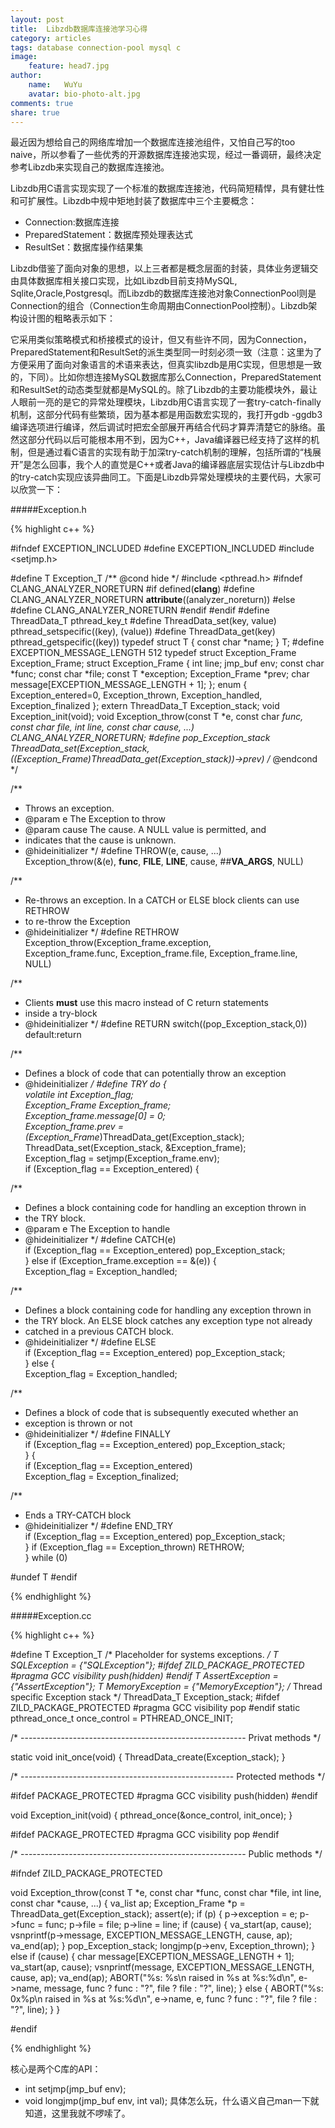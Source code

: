 ```yaml
---
layout: post
title:  Libzdb数据库连接池学习心得
category: articles
tags: database connection-pool mysql c
image:
    feature: head7.jpg
author:
    name:   WuYu
    avatar: bio-photo-alt.jpg
comments: true
share: true
---
```


最近因为想给自己的网络库增加一个数据库连接池组件，又怕自己写的too naive，所以参看了一些优秀的开源数据库连接池实现，经过一番调研，最终决定参考Libzdb来实现自己的数据库连接池。

Libzdb用C语言实现实现了一个标准的数据库连接池，代码简短精悍，具有健壮性和可扩展性。Libzdb中规中矩地封装了数据库中三个主要概念：

- Connection:数据库连接
- PreparedStatement：数据库预处理表达式
- ResultSet：数据库操作结果集

Libzdb借鉴了面向对象的思想，以上三者都是概念层面的封装，具体业务逻辑交由具体数据库相关接口实现，比如Libzdb目前支持MySQL, Sqlite,Oracle,Postgresql。而Libzdb的数据库连接池对象ConnectionPool则是Connection的组合（Connection生命周期由ConnectionPool控制）。Libzdb架构设计图的粗略表示如下：

它采用类似策略模式和桥接模式的设计，但又有些许不同，因为Connection，PreparedStatement和ResultSet的派生类型同一时刻必须一致（注意：这里为了方便采用了面向对象语言的术语来表达，但真实libzdb是用C实现，但思想是一致的，下同）。比如你想连接MySQL数据库那么Connection，PreparedStatement和ResultSet的动态类型就都是MySQL的。除了Libzdb的主要功能模块外，最让人眼前一亮的是它的异常处理模块，Libzdb用C语言实现了一套try-catch-finally机制，这部分代码有些繁琐，因为基本都是用函数宏实现的，我打开gdb -ggdb3编译选项进行编译，然后调试时把宏全部展开再结合代码才算弄清楚它的脉络。虽然这部分代码以后可能根本用不到，因为C++，Java编译器已经支持了这样的机制，但是通过看C语言的实现有助于加深try-catch机制的理解，包括所谓的“栈展开”是怎么回事，我个人的直觉是C++或者Java的编译器底层实现估计与Libzdb中的try-catch实现应该异曲同工。下面是Libzdb异常处理模块的主要代码，大家可以欣赏一下：

#####Exception.h

{% highlight c++ %}

#ifndef EXCEPTION_INCLUDED
#define EXCEPTION_INCLUDED
#include <setjmp.h>

#define T Exception_T
/** @cond hide */
#include <pthread.h>
#ifndef CLANG_ANALYZER_NORETURN
#if defined(__clang__)
#define CLANG_ANALYZER_NORETURN __attribute__((analyzer_noreturn))
#else
#define CLANG_ANALYZER_NORETURN
#endif
#endif
#define ThreadData_T pthread_key_t
#define ThreadData_set(key, value) pthread_setspecific((key), (value))
#define ThreadData_get(key) pthread_getspecific((key))
typedef struct T {
        const char *name;
} T;
#define EXCEPTION_MESSAGE_LENGTH 512
typedef struct Exception_Frame Exception_Frame;
struct Exception_Frame {
	int line;
	jmp_buf env;
        const char *func;
	const char *file;
	const T *exception;
	Exception_Frame *prev;
        char message[EXCEPTION_MESSAGE_LENGTH + 1];
};
enum { Exception_entered=0, Exception_thrown, Exception_handled, Exception_finalized };
extern ThreadData_T Exception_stack;
void Exception_init(void);
void Exception_throw(const T *e, const char *func, const char *file, int line, const char *cause, ...) CLANG_ANALYZER_NORETURN;
#define pop_Exception_stack ThreadData_set(Exception_stack, ((Exception_Frame*)ThreadData_get(Exception_stack))->prev)
/** @endcond */


/**
 * Throws an exception.
 * @param e The Exception to throw
 * @param cause The cause. A NULL value is permitted, and
 * indicates that the cause is unknown.
 * @hideinitializer
 */
#define THROW(e, cause, ...) \
        Exception_throw(&(e), __func__, __FILE__, __LINE__, cause, ##__VA_ARGS__, NULL)


/**
 * Re-throws an exception. In a CATCH or ELSE block clients can use RETHROW
 * to re-throw the Exception
 * @hideinitializer
 */
#define RETHROW Exception_throw(Exception_frame.exception, \
        Exception_frame.func, Exception_frame.file, Exception_frame.line, NULL)


/**
 * Clients <b>must</b> use this macro instead of C return statements
 * inside a try-block
 * @hideinitializer
 */
#define RETURN switch((pop_Exception_stack,0)) default:return


/**
 * Defines a block of code that can potentially throw an exception
 * @hideinitializer
 */
#define TRY do { \
	volatile int Exception_flag; \
        Exception_Frame Exception_frame; \
        Exception_frame.message[0] = 0; \
        Exception_frame.prev = (Exception_Frame*)ThreadData_get(Exception_stack); \
        ThreadData_set(Exception_stack, &Exception_frame); \
        Exception_flag = setjmp(Exception_frame.env); \
        if (Exception_flag == Exception_entered) {


/**
 * Defines a block containing code for handling an exception thrown in
 * the TRY block.
 * @param e The Exception to handle
 * @hideinitializer
 */
#define CATCH(e) \
                if (Exception_flag == Exception_entered) pop_Exception_stack; \
        } else if (Exception_frame.exception == &(e)) { \
                Exception_flag = Exception_handled;


/**
 * Defines a block containing code for handling any exception thrown in
 * the TRY block. An ELSE block catches any exception type not already
 * catched in a previous CATCH block.
 * @hideinitializer
 */
#define ELSE \
                if (Exception_flag == Exception_entered) pop_Exception_stack; \
        } else { \
                Exception_flag = Exception_handled;


/**
 * Defines a block of code that is subsequently executed whether an
 * exception is thrown or not
 * @hideinitializer
 */
#define FINALLY \
                if (Exception_flag == Exception_entered) pop_Exception_stack; \
        } { \
                if (Exception_flag == Exception_entered) \
                        Exception_flag = Exception_finalized;


/**
 * Ends a TRY-CATCH block
 * @hideinitializer
 */
#define END_TRY \
                if (Exception_flag == Exception_entered) pop_Exception_stack; \
        } if (Exception_flag == Exception_thrown) RETHROW; \
        } while (0)


#undef T
#endif

{% endhighlight %}


#####Exception.cc

{% highlight c++ %}

#define T Exception_T
/* Placeholder for systems exceptions. */
T SQLException = {"SQLException"};
#ifdef ZILD_PACKAGE_PROTECTED
#pragma GCC visibility push(hidden)
#endif
T AssertException = {"AssertException"};
T MemoryException = {"MemoryException"};
/* Thread specific Exception stack */
ThreadData_T Exception_stack;
#ifdef ZILD_PACKAGE_PROTECTED
#pragma GCC visibility pop
#endif
static pthread_once_t once_control = PTHREAD_ONCE_INIT;


/* -------------------------------------------------------- Privat methods */


static void init_once(void) { ThreadData_create(Exception_stack); }


/* ----------------------------------------------------- Protected methods */


#ifdef PACKAGE_PROTECTED
#pragma GCC visibility push(hidden)
#endif

void Exception_init(void) { pthread_once(&once_control, init_once); }

#ifdef PACKAGE_PROTECTED
#pragma GCC visibility pop
#endif


/* -------------------------------------------------------- Public methods */

#ifndef ZILD_PACKAGE_PROTECTED

void Exception_throw(const T *e, const char *func, const char *file, int line, const char *cause, ...) {
        va_list ap;
	Exception_Frame *p = ThreadData_get(Exception_stack);
	assert(e);
	if (p) {
                p->exception = e;
                p->func = func;
                p->file = file;
                p->line = line;
                if (cause) {
                        va_start(ap, cause);
                        vsnprintf(p->message, EXCEPTION_MESSAGE_LENGTH, cause, ap);
                        va_end(ap);
                }
                pop_Exception_stack;
                longjmp(p->env, Exception_thrown);
	} else if (cause) {
                char message[EXCEPTION_MESSAGE_LENGTH + 1];
                va_start(ap, cause);
                vsnprintf(message, EXCEPTION_MESSAGE_LENGTH, cause, ap);
                va_end(ap);
                ABORT("%s: %s\n raised in %s at %s:%d\n", e->name, message, func ? func : "?", file ? file : "?", line);
        } else {
                ABORT("%s: 0x%p\n raised in %s at %s:%d\n", e->name, e, func ? func : "?", file ? file : "?", line);
        }
}

#endif

{% endhighlight %}

核心是两个C库的API：

- int setjmp(jmp_buf env);
- void longjmp(jmp_buf env, int val);
具体怎么玩，什么语义自己man一下就知道，这里我就不啰嗦了。
